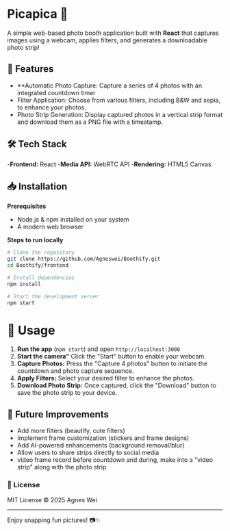# Picapica 📸

A simple web-based photo booth application built with **React** that captures images using a webcam, applies filters, and generates a downloadable photo strip!

## 🚀 Features
- **Automatic Photo Capture: Capture a series of 4 photos with an integrated countdown timer
- Filter Application: Choose from various filters, including B&W and sepia, to enhance your photos.
- Photo Strip Generation: Display captured photos in a vertical strip format and download them as a PNG file with a timestamp.

## 🛠 Tech Stack
-**Frontend:** React
-**Media API:** WebRTC API
-**Rendering:** HTML5 Canvas

## 📥 Installation
**Prerequisites**
- Node.js & npm installed on your system
- A modern web browser

**Steps to run locally**
```sh
# Clone the repository
git clone https://github.com/Agneswei/Boothify.git
cd Boothify/frontend

# Install dependencies
npm install

# Start the development server
npm start
```

# 📸 Usage
1. **Run the app** (`npm start`) and open `http://localhost:3000`
2. **Start the camera"** Click the "Start" button to enable your webcam.
3. **Capture Photos:** Press the "Capture 4 photos" button to initiate the countdown and photo capture sequence.
4. **Apply Filters:** Select your desired filter to enhance the photos.
5. **Download Photo Strip:** Once captured, click the "Download" button to save the photo strip to your device. 
## 🔧 Future Improvements
- Add more filters (beautify, cute filters)
- Implement frame customization (stickers and frame designs)
- Add AI-powered enhancements (background removal/blur)
- Allow users to share strips directly to social media
- video frame record before countdown and during, make into a "video strip" along with the photo strip


### 📜 License
MIT License © 2025 Agnes Wei

---
Enjoy snapping fun pictures! 📷✨
